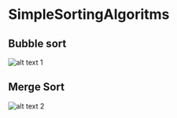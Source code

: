 # SimpleSortingAlgoritms

## Bubble sort

![alt text 1](https://www.lucidchart.com/publicSegments/view/545fbae5-3a8f-4e82-991f-5c2e14900c6b/image.jpeg)


## Merge Sort

![alt text 2](https://www.lucidchart.com/publicSegments/view/1b45d5ca-2f9e-40b3-a53a-18640dd45182/image.png)
